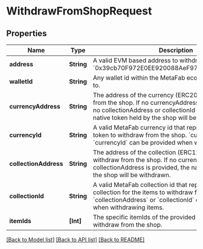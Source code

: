 # WithdrawFromShopRequest

## Properties
Name | Type | Description | Notes
------------ | ------------- | ------------- | -------------
**address** | **String** | A valid EVM based address to withdraw to. For example, &#x60;0x39cb70F972E0EE920088AeF97Dbe5c6251a9c25D&#x60;. | [optional] 
**walletId** | **String** | Any wallet id within the MetaFab ecosystem to withdraw to. | [optional] 
**currencyAddress** | **String** | The address of the currency (ERC20) token to withdraw from the shop. If no currencyAddress or currencyId, and no collectionAddress or collectionId are provided, the native token held by the shop will be withdrawn. | [optional] 
**currencyId** | **String** | A valid MetaFab currency id that represents the currency token to withdraw from the shop. &#x60;currencyAddress&#x60; or &#x60;currencyId&#x60; can be provided when withdrawing currency. | [optional] 
**collectionAddress** | **String** | The address of the collection (ERC1155) for the items to withdraw from the shop. If no currencyAddress and no collectionAddress is provided, the native token held by the shop will be withdrawn. | [optional] 
**collectionId** | **String** | A valid MetaFab collection id that represents the collection for the items to withdraw from the shop. &#x60;collectionAddress&#x60; or &#x60;collectionId&#x60; can be provided when withdrawing items. | [optional] 
**itemIds** | **[Int]** | The specific itemIds of the provided collection to withdraw from the shop. | [optional] 

[[Back to Model list]](../README.md#documentation-for-models) [[Back to API list]](../README.md#documentation-for-api-endpoints) [[Back to README]](../README.md)


